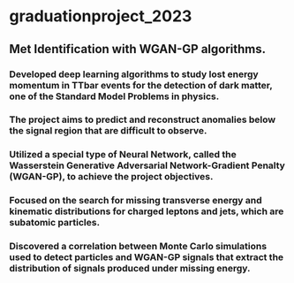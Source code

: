 # graduationproject_2023
## Met Identification with WGAN-GP algorithms.

### Developed deep learning algorithms to study lost energy momentum in TTbar events for the detection of dark matter, one of the Standard Model Problems in physics.
### The project aims to predict and reconstruct anomalies below the signal region that are difficult to observe.
### Utilized a special type of Neural Network, called the Wasserstein Generative Adversarial Network-Gradient Penalty (WGAN-GP), to achieve the project objectives.
### Focused on the search for missing transverse energy and kinematic distributions for charged leptons and jets, which are subatomic particles.
### Discovered a correlation between Monte Carlo simulations used to detect particles and WGAN-GP signals that extract the distribution of signals produced under missing energy.
